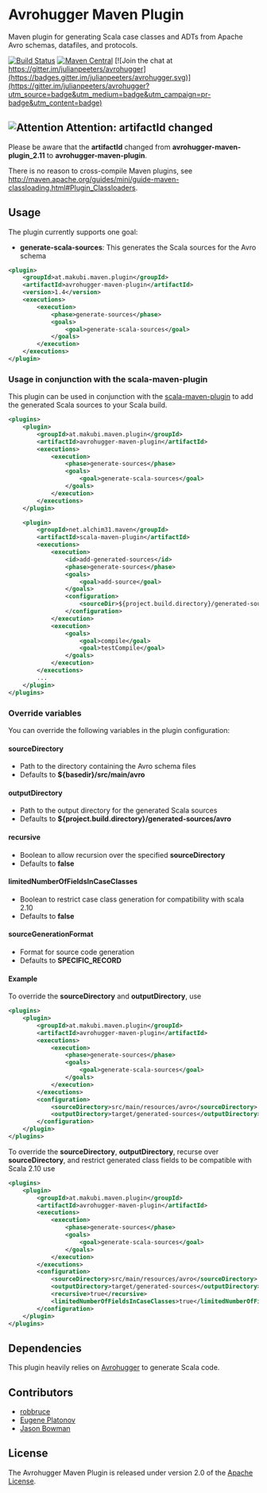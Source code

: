 # Avrohugger Maven Plugin

Maven plugin for generating Scala case classes and ADTs from Apache Avro
schemas, datafiles, and protocols.

[![Build Status](https://travis-ci.org/makubi/avrohugger-maven-plugin.svg?branch=master)](https://travis-ci.org/makubi/avrohugger-maven-plugin)
[![Maven Central](https://img.shields.io/maven-central/v/at.makubi.maven.plugin/avrohugger-maven-plugin.svg)](https://search.maven.org/#search%7Cga%7C1%7Cg%3A%22at.makubi.maven.plugin%22%20a%3A%22avrohugger-maven-plugin%22)
[![Join the chat at https://gitter.im/julianpeeters/avrohugger](https://badges.gitter.im/julianpeeters/avrohugger.svg)](https://gitter.im/julianpeeters/avrohugger?utm_source=badge&utm_medium=badge&utm_campaign=pr-badge&utm_content=badge)

## ![Attention](http://makubi.at/attention_icon.png) Attention: artifactId changed

Please be aware that the **artifactId** changed from **avrohugger-maven-plugin_2.11** to **avrohugger-maven-plugin**.

There is no reason to cross-compile Maven plugins, see http://maven.apache.org/guides/mini/guide-maven-classloading.html#Plugin_Classloaders.

## Usage

The plugin currently supports one goal:

* **generate-scala-sources**: This generates the Scala sources for the
    Avro schema

```xml
<plugin>
    <groupId>at.makubi.maven.plugin</groupId>
    <artifactId>avrohugger-maven-plugin</artifactId>
    <version>1.4</version>
    <executions>
        <execution>
            <phase>generate-sources</phase>
            <goals>
                <goal>generate-scala-sources</goal>
            </goals>
        </execution>
    </executions>
</plugin>
```

### Usage in conjunction with the scala-maven-plugin

This plugin can be used in conjunction with the
[scala-maven-plugin](http://davidb.github.io/scala-maven-plugin/) to
add the generated Scala sources to your Scala build.

```xml
<plugins>
    <plugin>
        <groupId>at.makubi.maven.plugin</groupId>
        <artifactId>avrohugger-maven-plugin</artifactId>
        <executions>
            <execution>
                <phase>generate-sources</phase>
                <goals>
                    <goal>generate-scala-sources</goal>
                </goals>
            </execution>
        </executions>
    </plugin>

    <plugin>
        <groupId>net.alchim31.maven</groupId>
        <artifactId>scala-maven-plugin</artifactId>
        <executions>
            <execution>
                <id>add-generated-sources</id>
                <phase>generate-sources</phase>
                <goals>
                    <goal>add-source</goal>
                </goals>
                <configuration>
                    <sourceDir>${project.build.directory}/generated-sources/avro</sourceDir>
                </configuration>
            </execution>
            <execution>
                <goals>
                    <goal>compile</goal>
                    <goal>testCompile</goal>
                </goals>
            </execution>
        </executions>
        ...
    </plugin>
</plugins>
```

### Override variables

You can override the following variables in the plugin configuration:

#### sourceDirectory
* Path to the directory containing the Avro schema files
* Defaults to **${basedir}/src/main/avro**

#### outputDirectory
* Path to the output directory for the generated Scala sources
* Defaults to **${project.build.directory}/generated-sources/avro**

#### recursive
* Boolean to allow recursion over the specified **sourceDirectory**
* Defaults to **false**

#### limitedNumberOfFieldsInCaseClasses
* Boolean to restrict case class generation for compatibility with scala 2.10
* Defaults to **false**

#### sourceGenerationFormat
* Format for source code generation
* Defaults to **SPECIFIC_RECORD**

#### Example

To override the **sourceDirectory** and **outputDirectory**, use

```xml
<plugins>
    <plugin>
        <groupId>at.makubi.maven.plugin</groupId>
        <artifactId>avrohugger-maven-plugin</artifactId>
        <executions>
            <execution>
                <phase>generate-sources</phase>
                <goals>
                    <goal>generate-scala-sources</goal>
                </goals>
            </execution>
        </executions>
        <configuration>
            <sourceDirectory>src/main/resources/avro</sourceDirectory>
            <outputDirectory>target/generated-sources</outputDirectory>
        </configuration>
    </plugin>
</plugins>
```

To override the **sourceDirectory**, **outputDirectory**, recurse over **sourceDirectory**, and restrict generated class fields to be compatible with Scala 2.10 use

```xml
<plugins>
    <plugin>
        <groupId>at.makubi.maven.plugin</groupId>
        <artifactId>avrohugger-maven-plugin</artifactId>
        <executions>
            <execution>
                <phase>generate-sources</phase>
                <goals>
                    <goal>generate-scala-sources</goal>
                </goals>
            </execution>
        </executions>
        <configuration>
            <sourceDirectory>src/main/resources/avro</sourceDirectory>
            <outputDirectory>target/generated-sources</outputDirectory>
            <recursive>true</recursive>
            <limitedNumberOfFieldsInCaseClasses>true</limitedNumberOfFieldsInCaseClasses>>
        </configuration>
    </plugin>
</plugins>
```

## Dependencies

This plugin heavily relies on
[Avrohugger](https://github.com/julianpeeters/avrohugger) to generate
Scala code.

## Contributors
* [robbruce](https://github.com/robbruce)
* [Eugene Platonov](https://github.com/jozic)
* [Jason Bowman](https://github.com/sini)

## License
The Avrohugger Maven Plugin is released under version 2.0 of the [Apache License](http://www.apache.org/licenses/LICENSE-2.0).
